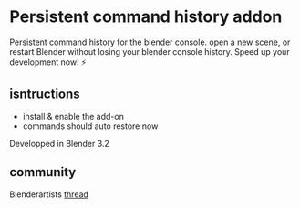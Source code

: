 # Persistent command history addon
Persistent command history for the blender console.
open a new scene, or restart Blender without losing your blender console history.
Speed up your development now! ⚡ 

## isntructions
- install & enable the add-on
- commands should auto restore now


Developped in Blender 3.2 

## community
Blenderartists [thread](https://blenderartists.org/t/free-blender-command-history/1485656)

